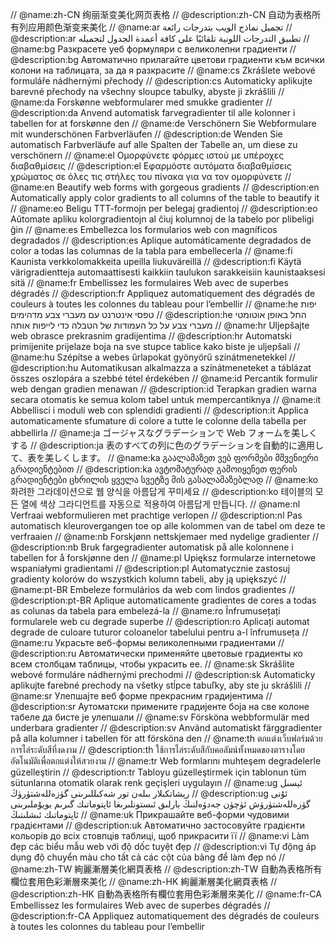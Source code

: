 // @name:zh-CN 绚丽渐变美化网页表格
// @description:zh-CN  自动为表格所有列应用颜色渐变来美化
// @name:ar تجميل نماذج الويب بتدرجات رائعة
// @description:ar  تطبيق التدرجات اللونية تلقائيًا على كافة أعمدة الجدول لتجميله
// @name:bg Разкрасете уеб формуляри с великолепни градиенти
// @description:bg  Автоматично прилагайте цветови градиенти към всички колони на таблицата, за да я разкрасите
// @name:cs Zkrášlete webové formuláře nádhernými přechody
// @description:cs  Automaticky aplikujte barevné přechody na všechny sloupce tabulky, abyste ji zkrášlili
// @name:da Forskønne webformularer med smukke gradienter
// @description:da  Anvend automatisk farvegradienter til alle kolonner i tabellen for at forskønne den
// @name:de Verschönern Sie Webformulare mit wunderschönen Farbverläufen
// @description:de  Wenden Sie automatisch Farbverläufe auf alle Spalten der Tabelle an, um diese zu verschönern
// @name:el Ομορφύνετε φόρμες ιστού με υπέροχες διαβαθμίσεις
// @description:el  Εφαρμόστε αυτόματα διαβαθμίσεις χρώματος σε όλες τις στήλες του πίνακα για να τον ομορφύνετε
// @name:en Beautify web forms with gorgeous gradients
// @description:en  Automatically apply color gradients to all columns of the table to beautify it
// @name:eo Beligu TTT-formojn per belegaj gradientoj
// @description:eo  Aŭtomate apliku kolorgradientojn al ĉiuj kolumnoj de la tabelo por plibeligi ĝin
// @name:es Embellezca los formularios web con magníficos degradados
// @description:es  Aplique automáticamente degradados de color a todas las columnas de la tabla para embellecerla
// @name:fi Kaunista verkkolomakkeita upeilla liukuväreillä
// @description:fi  Käytä värigradientteja automaattisesti kaikkiin taulukon sarakkeisiin kaunistaaksesi sitä
// @name:fr Embellissez les formulaires Web avec de superbes dégradés
// @description:fr  Appliquez automatiquement des dégradés de couleurs à toutes les colonnes du tableau pour l’embellir
// @name:he יפות טפסי אינטרנט עם מעברי צבע מדהימים
// @description:he  החל באופן אוטומטי מעברי צבע על כל העמודות של הטבלה כדי לייפות אותה
// @name:hr Uljepšajte web obrasce prekrasnim gradijentima
// @description:hr  Automatski primijenite prijelaze boja na sve stupce tablice kako biste je uljepšali
// @name:hu Szépítse a webes űrlapokat gyönyörű színátmenetekkel
// @description:hu  Automatikusan alkalmazza a színátmeneteket a táblázat összes oszlopára a szebbé tétel érdekében
// @name:id Percantik formulir web dengan gradien menawan
// @description:id  Terapkan gradien warna secara otomatis ke semua kolom tabel untuk mempercantiknya
// @name:it Abbellisci i moduli web con splendidi gradienti
// @description:it  Applica automaticamente sfumature di colore a tutte le colonne della tabella per abbellirla
// @name:ja ゴージャスなグラデーションで Web フォームを美しくする
// @description:ja  表のすべての列に色のグラデーションを自動的に適用して、表を美しくします。
// @name:ka გაალამაზეთ ვებ ფორმები მშვენიერი გრადიენტებით
// @description:ka  ავტომატურად გამოიყენეთ ფერის გრადიენტები ცხრილის ყველა სვეტზე მის გასალამაზებლად
// @name:ko 화려한 그라데이션으로 웹 양식을 아름답게 꾸미세요
// @description:ko  테이블의 모든 열에 색상 그라디언트를 자동으로 적용하여 아름답게 만듭니다.
// @name:nl Verfraai webformulieren met prachtige verlopen
// @description:nl  Pas automatisch kleurovergangen toe op alle kolommen van de tabel om deze te verfraaien
// @name:nb Forskjønn nettskjemaer med nydelige gradienter
// @description:nb  Bruk fargegradienter automatisk på alle kolonnene i tabellen for å forskjønne den
// @name:pl Upiększ formularze internetowe wspaniałymi gradientami
// @description:pl  Automatycznie zastosuj gradienty kolorów do wszystkich kolumn tabeli, aby ją upiększyć
// @name:pt-BR Embeleze formulários da web com lindos gradientes
// @description:pt-BR  Aplique automaticamente gradientes de cores a todas as colunas da tabela para embelezá-la
// @name:ro Înfrumusețați formularele web cu degrade superbe
// @description:ro  Aplicați automat degrade de culoare tuturor coloanelor tabelului pentru a-l înfrumuseța
// @name:ru Украсьте веб-формы великолепными градиентами
// @description:ru  Автоматически применяйте цветовые градиенты ко всем столбцам таблицы, чтобы украсить ее.
// @name:sk Skrášlite webové formuláre nádhernými prechodmi
// @description:sk  Automaticky aplikujte farebné prechody na všetky stĺpce tabuľky, aby ste ju skrášlili
// @name:sr Улепшајте веб форме прекрасним градијентима
// @description:sr  Аутоматски примените градијенте боја на све колоне табеле да бисте је улепшали
// @name:sv Försköna webbformulär med underbara gradienter
// @description:sv  Använd automatiskt färggradienter på alla kolumner i tabellen för att försköna den
// @name:th ตกแต่งเว็บฟอร์มด้วยการไล่ระดับสีที่งดงาม
// @description:th  ใช้การไล่ระดับสีกับคอลัมน์ทั้งหมดของตารางโดยอัตโนมัติเพื่อตกแต่งให้สวยงาม
// @name:tr Web formlarını muhteşem degradelerle güzelleştirin
// @description:tr  Tabloyu güzelleştirmek için tablonun tüm sütunlarına otomatik olarak renk geçişleri uygulayın
// @name:ug ئېسىل رېشاتكىلار بىلەن تور شەكىللىرىنى گۈزەللەشتۈرۈڭ
// @description:ug  ئۇنى گۈزەللەشتۈرۈش ئۈچۈن جەدۋەلنىڭ بارلىق ئىستونلىرىغا ئاپتوماتىك گىرىم بويۇملىرىنى ئاپتوماتىك ئىشلىتىڭ
// @name:uk Прикрашайте веб-форми чудовими градієнтами
// @description:uk  Автоматично застосовуйте градієнти кольорів до всіх стовпців таблиці, щоб прикрасити її
// @name:vi Làm đẹp các biểu mẫu web với độ dốc tuyệt đẹp
// @description:vi  Tự động áp dụng độ chuyển màu cho tất cả các cột của bảng để làm đẹp nó
// @name:zh-TW 絢麗漸層美化網頁表格
// @description:zh-TW  自動為表格所有欄位套用色彩漸層來美化
// @name:zh-HK 絢麗漸層美化網頁表格
// @description:zh-HK  自動為表格所有欄位套用色彩漸層來美化
// @name:fr-CA Embellissez les formulaires Web avec de superbes dégradés
// @description:fr-CA  Appliquez automatiquement des dégradés de couleurs à toutes les colonnes du tableau pour l’embellir
